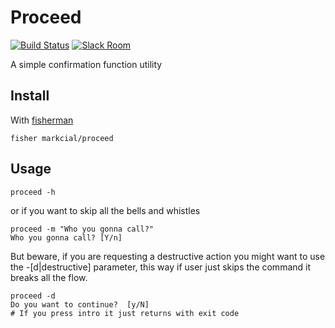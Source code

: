 # Proceed

[![Build Status][travis-badge]][travis-link]
[![Slack Room][slack-badge]][slack-link]

A simple confirmation function utility

## Install

With [fisherman]

```
fisher markcial/proceed
```

## Usage

```fish
proceed -h
```

or if you want to skip all the bells and whistles

```fish
proceed -m "Who you gonna call?"
Who you gonna call? [Y/n]
```

But beware, if you are requesting a destructive action you might want to
use the -[d|destructive] parameter, this way if user just skips the command it breaks all the flow.

```fish
proceed -d
Do you want to continue?  [y/N]
# If you press intro it just returns with exit code
```


[travis-link]: https://travis-ci.org/markcial/proceed
[travis-badge]: https://img.shields.io/travis/markcial/proceed.svg
[slack-link]: https://fisherman-wharf.herokuapp.com
[slack-badge]: https://fisherman-wharf.herokuapp.com/badge.svg
[fisherman]: https://github.com/fisherman/fisherman
